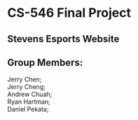 # CS-546 Final Project

## Stevens Esports Website

## Group Members:
Jerry Chen;  
Jerry Cheng;  
Andrew Chuah;  
Ryan Hartman;  
Daniel Pekata;  